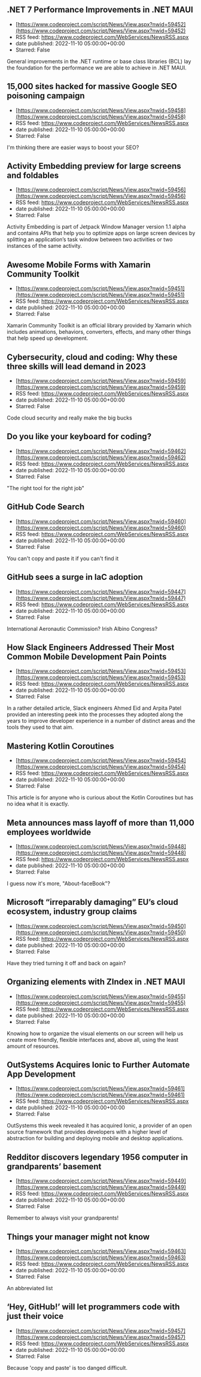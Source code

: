 ## .NET 7 Performance Improvements in .NET MAUI
 - [https://www.codeproject.com/script/News/View.aspx?nwid=59452](https://www.codeproject.com/script/News/View.aspx?nwid=59452)
 - RSS feed: https://www.codeproject.com/WebServices/NewsRSS.aspx
 - date published: 2022-11-10 05:00:00+00:00
 - Starred: False

General improvements in the .NET runtime or base class libraries (BCL) lay the foundation for the performance we are able to achieve in .NET MAUI.

## 15,000 sites hacked for massive Google SEO poisoning campaign
 - [https://www.codeproject.com/script/News/View.aspx?nwid=59458](https://www.codeproject.com/script/News/View.aspx?nwid=59458)
 - RSS feed: https://www.codeproject.com/WebServices/NewsRSS.aspx
 - date published: 2022-11-10 05:00:00+00:00
 - Starred: False

I'm thinking there are easier ways to boost your SEO?

## Activity Embedding preview for large screens and foldables
 - [https://www.codeproject.com/script/News/View.aspx?nwid=59456](https://www.codeproject.com/script/News/View.aspx?nwid=59456)
 - RSS feed: https://www.codeproject.com/WebServices/NewsRSS.aspx
 - date published: 2022-11-10 05:00:00+00:00
 - Starred: False

Activity Embedding is part of Jetpack Window Manager version 1.1 alpha and contains APIs that help you to optimize apps on large screen devices by splitting an application’s task window between two activities or two instances of the same activity.

## Awesome Mobile Forms with Xamarin Community Toolkit
 - [https://www.codeproject.com/script/News/View.aspx?nwid=59451](https://www.codeproject.com/script/News/View.aspx?nwid=59451)
 - RSS feed: https://www.codeproject.com/WebServices/NewsRSS.aspx
 - date published: 2022-11-10 05:00:00+00:00
 - Starred: False

Xamarin Community Toolkit is an official library provided by Xamarin which includes animations, behaviors, converters, effects, and many other things that help speed up development.

## Cybersecurity, cloud and coding: Why these three skills will lead demand in 2023
 - [https://www.codeproject.com/script/News/View.aspx?nwid=59459](https://www.codeproject.com/script/News/View.aspx?nwid=59459)
 - RSS feed: https://www.codeproject.com/WebServices/NewsRSS.aspx
 - date published: 2022-11-10 05:00:00+00:00
 - Starred: False

Code cloud security and really make the big bucks

## Do you like your keyboard for coding?
 - [https://www.codeproject.com/script/News/View.aspx?nwid=59462](https://www.codeproject.com/script/News/View.aspx?nwid=59462)
 - RSS feed: https://www.codeproject.com/WebServices/NewsRSS.aspx
 - date published: 2022-11-10 05:00:00+00:00
 - Starred: False

"The right tool for the right job"

## GitHub Code Search
 - [https://www.codeproject.com/script/News/View.aspx?nwid=59460](https://www.codeproject.com/script/News/View.aspx?nwid=59460)
 - RSS feed: https://www.codeproject.com/WebServices/NewsRSS.aspx
 - date published: 2022-11-10 05:00:00+00:00
 - Starred: False

You can't copy and paste it if you can't find it

## GitHub sees a surge in IaC adoption
 - [https://www.codeproject.com/script/News/View.aspx?nwid=59447](https://www.codeproject.com/script/News/View.aspx?nwid=59447)
 - RSS feed: https://www.codeproject.com/WebServices/NewsRSS.aspx
 - date published: 2022-11-10 05:00:00+00:00
 - Starred: False

International Aeronautic Commission? Irish Albino Congress?

## How Slack Engineers Addressed Their Most Common Mobile Development Pain Points
 - [https://www.codeproject.com/script/News/View.aspx?nwid=59453](https://www.codeproject.com/script/News/View.aspx?nwid=59453)
 - RSS feed: https://www.codeproject.com/WebServices/NewsRSS.aspx
 - date published: 2022-11-10 05:00:00+00:00
 - Starred: False

In a rather detailed article, Slack engineers Ahmed Eid and Arpita Patel provided an interesting peek into the processes they adopted along the years to improve developer experience in a number of distinct areas and the tools they used to that aim.

## Mastering Kotlin Coroutines
 - [https://www.codeproject.com/script/News/View.aspx?nwid=59454](https://www.codeproject.com/script/News/View.aspx?nwid=59454)
 - RSS feed: https://www.codeproject.com/WebServices/NewsRSS.aspx
 - date published: 2022-11-10 05:00:00+00:00
 - Starred: False

This article is for anyone who is curious about the Kotlin Coroutines but has no idea what it is exactly.

## Meta announces mass layoff of more than 11,000 employees worldwide
 - [https://www.codeproject.com/script/News/View.aspx?nwid=59448](https://www.codeproject.com/script/News/View.aspx?nwid=59448)
 - RSS feed: https://www.codeproject.com/WebServices/NewsRSS.aspx
 - date published: 2022-11-10 05:00:00+00:00
 - Starred: False

I guess now it's more, "About-faceBook"?

## Microsoft “irreparably damaging” EU’s cloud ecosystem, industry group claims
 - [https://www.codeproject.com/script/News/View.aspx?nwid=59450](https://www.codeproject.com/script/News/View.aspx?nwid=59450)
 - RSS feed: https://www.codeproject.com/WebServices/NewsRSS.aspx
 - date published: 2022-11-10 05:00:00+00:00
 - Starred: False

Have they tried turning it off and back on again?

## Organizing elements with ZIndex in .NET MAUI
 - [https://www.codeproject.com/script/News/View.aspx?nwid=59455](https://www.codeproject.com/script/News/View.aspx?nwid=59455)
 - RSS feed: https://www.codeproject.com/WebServices/NewsRSS.aspx
 - date published: 2022-11-10 05:00:00+00:00
 - Starred: False

Knowing how to organize the visual elements on our screen will help us create more friendly, flexible interfaces and, above all, using the least amount of resources.

## OutSystems Acquires Ionic to Further Automate App Development
 - [https://www.codeproject.com/script/News/View.aspx?nwid=59461](https://www.codeproject.com/script/News/View.aspx?nwid=59461)
 - RSS feed: https://www.codeproject.com/WebServices/NewsRSS.aspx
 - date published: 2022-11-10 05:00:00+00:00
 - Starred: False

OutSystems this week revealed it has acquired Ionic, a provider of an open source framework that provides developers with a higher level of abstraction for building and deploying mobile and desktop applications.

## Redditor discovers legendary 1956 computer in grandparents’ basement
 - [https://www.codeproject.com/script/News/View.aspx?nwid=59449](https://www.codeproject.com/script/News/View.aspx?nwid=59449)
 - RSS feed: https://www.codeproject.com/WebServices/NewsRSS.aspx
 - date published: 2022-11-10 05:00:00+00:00
 - Starred: False

Remember to always visit your grandparents!

## Things your manager might not know
 - [https://www.codeproject.com/script/News/View.aspx?nwid=59463](https://www.codeproject.com/script/News/View.aspx?nwid=59463)
 - RSS feed: https://www.codeproject.com/WebServices/NewsRSS.aspx
 - date published: 2022-11-10 05:00:00+00:00
 - Starred: False

An abbreviated list

## ‘Hey, GitHub!’ will let programmers code with just their voice
 - [https://www.codeproject.com/script/News/View.aspx?nwid=59457](https://www.codeproject.com/script/News/View.aspx?nwid=59457)
 - RSS feed: https://www.codeproject.com/WebServices/NewsRSS.aspx
 - date published: 2022-11-10 05:00:00+00:00
 - Starred: False

Because 'copy and paste' is too danged difficult.
